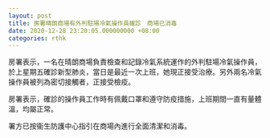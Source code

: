 ```yaml
---
layout: post
title: 房署晴朗商場有外判駐場冷氣操作員確診　商場已消毒
date: 2020-12-28 23:20:05.000000000 +08:00
categories: rthk
---
```


房署表示，一名在晴朗商場負責檢查和記錄冷氣系統運作的外判駐場冷氣操作員，於上星期五確診新型肺炎，當日是最近一次上班，她現正接受治療。另外兩名冷氣操作員被列為密切接觸者，正接受檢疫。

房署表示，確診的操作員工作時有佩戴口罩和遵守防疫措施，上班期間一直有量體溫，均屬正常。

署方已按衞生防護中心指引在商場內進行全面清潔和消毒。

